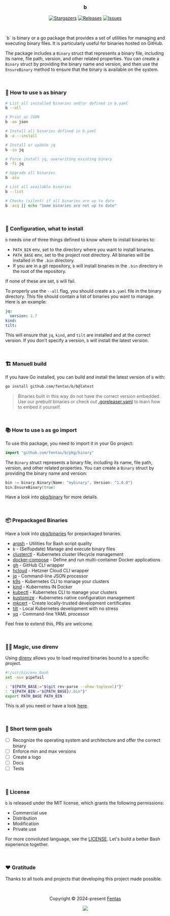 <h3 align="center">
	b
</h3>

<p align="center">
	<a href="https://github.com/fentas/b/stargazers">
		<img alt="Stargazers" src="https://img.shields.io/github/stars/fentas/b?style=for-the-badge&logo=starship&color=C9CBFF&logoColor=D9E0EE&labelColor=302D41"></a>
	<a href="https://github.com/fentas/b/releases/latest">
		<img alt="Releases" src="https://img.shields.io/github/release/fentas/b.svg?style=for-the-badge&logo=github&color=F2CDCD&logoColor=D9E0EE&labelColor=302D41"/></a>
	<a href="https://github.com/fentas/b/issues">
		<img alt="Issues" src="https://img.shields.io/github/issues/fentas/b?style=for-the-badge&logo=gitbook&color=B5E8E0&logoColor=D9E0EE&labelColor=302D41"></a>
</p>

&nbsp;

<p align="left">
`b` is binary or a go package that provides a set of utilities for managing and executing binary files. It is particularly useful for binaries hosted on GitHub.

The package includes a `Binary` struct that represents a binary file, including its name, file path, version, and other related properties. You can create a `Binary` struct by providing the binary name and version, and then use the `EnsureBinary` method to ensure that the binary is available on the system.
</p>

&nbsp;

### 🐾 How to use `b` as binary

```bash
# List all installed binaries and/or defined in b.yaml
b --all

# Print as JSON
b -ao json

# Install all binaries defined in b.yaml
b -a --install

# Install or update jq
b -iu jq

# Force install jq, overwriting existing binary
b -fi jq

# Upgrade all binaries
b -aiu

# List all available binaries
b --list

# Checks (silent) if all binaries are up to date
b -acq || echo "Some binaries are not up to date"
```

&nbsp;

### 🧾 Configuration, what to install

`b` needs one of three things defined to know where to install binaries to:

- `PATH_BIN` env, set to the directory where you want to install binaries.
- `PATH_BASE` env, set to the project root directory. All binaries will be installed in the `.bin` directory.
- If you are in a git repository, `b` will install binaries in the `.bin` directory in the root of the repository.

If none of these are set, `b` will fail.

To properly use the `--all` flag, you should create a `b.yaml` file in the binary directory. This file should contain a list of binaries you want to manage. Here is an example:

```yaml
jq:
  version: 1.7
kind:
tilt:
```

This will ensure that `jq`, `kind`, and `tilt` are installed and at the correct version. If you don't specify a version, `b` will install the latest version.

&nbsp;

### 🏗️ Manuell build

If you have Go installed, you can build and install the latest version of `b` with:

```bash
go install github.com/fentas/b/b@latest
```

> Binaries built in this way do not have the correct version embedded. Use our prebuilt binaries or check out [.goreleaser.yaml](./.goreleaser.yaml) to learn how to embed it yourself.

&nbsp;

### 📚 How to use `b` as go import 

To use this package, you need to import it in your Go project:

```go
import "github.com/fentas/b/pkg/binary"
```

The `Binary` struct represents a binary file, including its name, file path, version, and other related properties. You can create a `Binary` struct by providing the binary name and version:

```go
bin := binary.Binary{Name: "mybinary", Version: "1.0.0"}
bin.EnsureBinary(true)
```

Have a look into [pkg/binary](./pkg/binary/) for more details.

&nbsp;

### 📦 Prepackaged Binaries

Have a look into [pkg/binaries](./pkg/binaries/) for prepackaged binaries.

- [argsh](https://github.com/arg-sh/argsh) - Utilities for Bash script quality
- `b` - (Selfupdate) Manage and execute binary files
- [clusterctl](https://github.com/kubernetes-sigs/cluster-api) - Kubernetes cluster lifecycle management
- [docker-compose](https://github.com/docker/compose) - Define and run multi-container Docker applications
- [gh](https://github.com/cli/cli) - GitHub CLI wrapper
- [hcloud](https://github.com/hetznercloud/cli) - Hetzner Cloud CLI wrapper
- [jq](https://github.com/jqlang/jq) - Command-line JSON processor
- [k9s](https://github.com/derailed/k9s) - Kubernetes CLI to manage your clusters
- [kind](https://github.com/kubernetes-sigs/kind) - Kubernetes IN Docker
- [kubectl](https://github.com/kubernetes/kubectl) - Kubernetes CLI to manage your clusters
- [kustomize](https://github.com/kubernetes-sigs/kustomize) - Kubernetes native configuration management
- [mkcert](https://github.com/FiloSottile/mkcert) - Create locally-trusted development certificates
- [tilt](https://github.com/tilt-dev/tilt) - Local Kubernetes development with no stress
- [yq](https://github.com/mikefarah/yq) - Command-line YAML processor

Feel free to extend this, PRs are welcome.

&nbsp;

### 🧙‍♂️ Magic, use direnv

Using [direnv](https://direnv.net/) allows you to load required binaries bound to a specific project.

```bash
#!/usr/bin/env bash
set -euo pipefail

: "${PATH_BASE:="$(git rev-parse --show-toplevel)"}"
: "${PATH_BIN:="${PATH_BASE}/.bin"}"
export PATH_BASE PATH_BIN
```

This is all you need or have a look [here](./.envrc).

&nbsp;

### 🎯 Short term goals

- [ ] Recognize the operating system and architecture and offer the correct binary
- [ ] Enforce min and max versions
- [ ] Create a logo
- [ ] Docs
- [ ] Tests

&nbsp;

### 📜 License

`b` is released under the MIT license, which grants the following permissions:

- Commercial use
- Distribution
- Modification
- Private use

For more convoluted language, see the [LICENSE](https://github.com/fentas/b/blob/main/LICENSE). Let's build a better Bash experience together.

&nbsp;

### ❤️ Gratitude

Thanks to all tools and projects that developing this project made possible.

&nbsp;

<p align="center">Copyright &copy; 2024-present <a href="https://github.com/fentas" target="_blank">Fentas</a>
<p align="center"><a href="https://github.com/fentas/b/blob/main/LICENSE"><img src="https://img.shields.io/static/v1.svg?style=for-the-badge&label=License&message=MIT&logoColor=d9e0ee&colorA=302d41&colorB=b7bdf8"/></a></p>